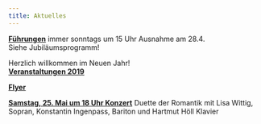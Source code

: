 ```yaml
---
title: Aktuelles
---
```


[**Führungen**](/fuehrungen/) immer sonntags um 15 Uhr
Ausnahme am 28.4.   
Siehe Jubiläumsprogramm!

Herzlich willkommen im Neuen Jahr!  
[**Veranstaltungen 2019**](/veranstaltungen/2019/)  

[**Flyer**](/flyer/)


[**Samstag, 25. Mai um 18 Uhr Konzert**](/veranstaltungen/2019/duette/) Duette der Romantik mit Lisa Wittig, Sopran, Konstantin Ingenpass, Bariton und Hartmut Höll Klavier
